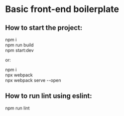 # Basic front-end boilerplate

## How to start the project: ##

npm i <br>
npm run build <br>
npm start:dev <br>

or: <br>

npm i <br>
npx webpack <br>
npx webpack serve --open

## How to run lint using eslint: ##
npm run lint
